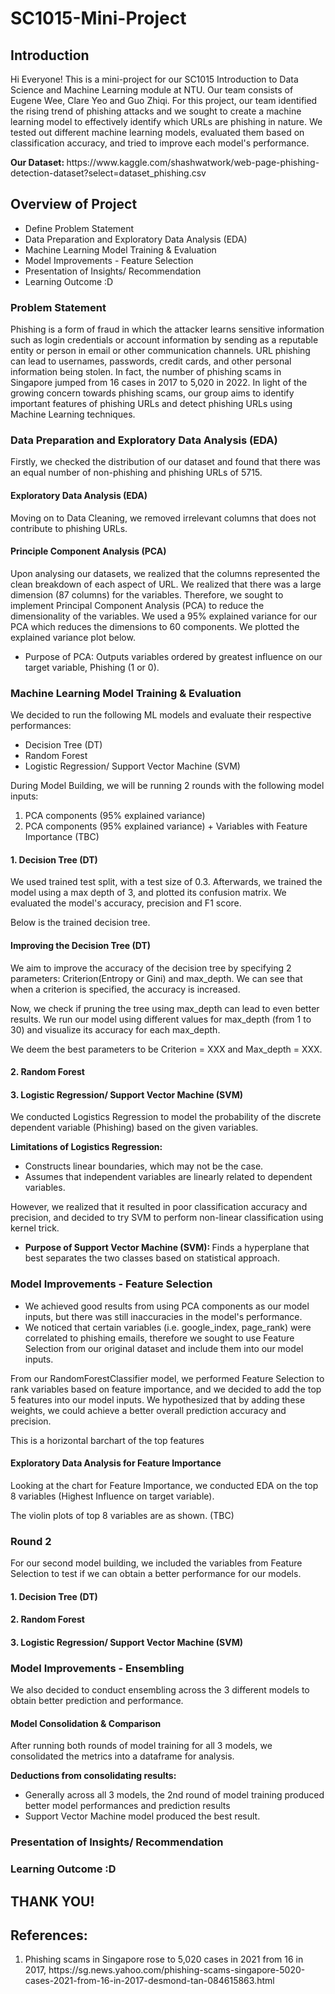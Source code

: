 # SC1015-Mini-Project
<h2> Introduction </h2> 
  <p> Hi Everyone! This is a mini-project for our SC1015 Introduction to Data Science and Machine Learning module at NTU. Our team consists of Eugene Wee, Clare Yeo and Guo Zhiqi. For this project, our team identified the rising trend of phishing attacks and we sought to create a machine learning model to effectively identify which URLs are phishing in nature. We tested out different machine learning models, evaluated them based on classification accuracy, and tried to improve each model's performance.
  </p> 
<b> Our Dataset: </b> https://www.kaggle.com/shashwatwork/web-page-phishing-detection-dataset?select=dataset_phishing.csv

<h2> Overview of Project </h2> 
  <ul>
    <li> Define Problem Statement </li> 
    <li> Data Preparation and Exploratory Data Analysis (EDA) </li> 
    <li> Machine Learning Model Training & Evaluation </li> 
    <li> Model Improvements - Feature Selection </li> 
    <li> Presentation of Insights/ Recommendation </li> 
    <li> Learning Outcome :D </li> 
  </ul>

<h3> Problem Statement </h3> 
  <p> Phishing is a form of fraud in which the attacker learns sensitive information such as login credentials or account information by sending as a reputable entity or person in email or other communication channels. URL phishing can lead to usernames, passwords, credit cards, and other personal information being stolen. In fact, the number of phishing scams in Singapore jumped from 16 cases in 2017 to 5,020 in 2022. In light of the growing concern towards phishing scams, our group aims to identify important features of phishing URLs and detect phishing URLs using Machine Learning techniques. 
  </p>

<h3> Data Preparation and Exploratory Data Analysis (EDA) </h3> 
  <p> Firstly, we checked the distribution of our dataset and found that there was an equal number of non-phishing and phishing URLs of 5715. </p>
  
<h4> Exploratory Data Analysis (EDA) </h4>
  <p> Moving on to Data Cleaning, we removed irrelevant columns that does not contribute to phishing URLs. </p>
  
<h4> Principle Component Analysis (PCA) </h4>
  <p> Upon analysing our datasets, we realized that the columns represented the clean breakdown of each aspect of URL. We realized that there was             a large dimension (87 columns) for the variables. Therefore, we sought to implement Principal Component Analysis (PCA) to reduce the                   dimensionality of the variables. We used a 95% explained variance for our PCA which reduces the dimensions to 60 components. We plotted the explained variance plot below. </p>
       <ul> 
        <li> Purpose of PCA: Outputs variables ordered by greatest influence on our target variable, Phishing (1 or 0).  </li>
       </ul> 
  
 
<h3> Machine Learning Model Training & Evaluation </h3> 
  <p> We decided to run the following ML models and evaluate their respective performances:
      <ul> 
        <li> Decision Tree (DT) </li>
        <li> Random Forest </li>
        <li> Logistic Regression/ Support Vector Machine (SVM) </li> 
      </ul>
  </p> 
  
  <p> During Model Building, we will be running 2 rounds with the following model inputs:
      <ol>
        <li> PCA components (95% explained variance)</li>
        <li> PCA components (95% explained variance)  + Variables with Feature Importance (TBC)</li>
      </ol>
 
<h4>1. Decision Tree (DT) </h4>
  <p> We used trained test split, with a test size of 0.3. Afterwards, we trained the model using a max depth of 3, and plotted its confusion matrix. We evaluated the model's accuracy, precision and F1 score. </p>
  <p> Below is the trained decision tree. </p>
  
<h4> Improving the Decision Tree (DT) </h4>
  <p> We aim to improve the accuracy of the decision tree by specifying 2 parameters: Criterion(Entropy or Gini) and max_depth. We can see that when a criterion is specified, the accuracy is increased. </p>
  <p>Now, we check if pruning the tree using max_depth can lead to even better results. We run our model using different values for max_depth (from 1 to 30) and visualize its accuracy for each max_depth.  </p>
  <p> We deem the best parameters to be Criterion = XXX and Max_depth = XXX.</p>


<h4>2. Random Forest </h4>


<h4>3. Logistic Regression/ Support Vector Machine (SVM)</h4>
  <p>We conducted Logistics Regression to model the probability of the discrete dependent variable (Phishing) based on the given variables. 
        
  <b>Limitations of Logistics Regression: </b>
       <ul>
            <li> Constructs linear boundaries, which may not be the case.</li>
            <li> Assumes that independent variables are linearly related to dependent variables. </li>
       </ul>
        However, we realized that it resulted in poor classification accuracy and precision, and decided to try SVM to perform non-linear classification using kernel trick.
       <ul> 
  <li> <b>Purpose of Support Vector Machine (SVM): </b> Finds a hyperplane that best separates the two classes based on statistical approach. </li>
       </ul> 
  
  </p>

<h3> Model Improvements - Feature Selection </h3> 
    <p>
       <ul> 
<li>We achieved good results from using PCA components as our model inputs, but there was still inaccuracies in the model's performance.</li>
<li>We noticed that certain variables (i.e. google_index, page_rank) were correlated to phishing emails, therefore we sought to use Feature Selection from our original dataset and include them into our model inputs.</li>
      </ul> 
    
From our RandomForestClassifier model, we performed Feature Selection to rank variables based on feature importance, and we decided to add the top 5 features into our model inputs. We hypothesized that by adding these weights, we could achieve a better overall prediction accuracy and precision.        </p>
    <p>This is a horizontal barchart of the top features </p>
      
<h4> Exploratory Data Analysis for Feature Importance </h4> 
  <p>Looking at the chart for Feature Importance, we conducted EDA on the top 8 variables (Highest Influence on target variable). </p>
  
  <p> The violin plots of top 8 variables are as shown. (TBC) </p>
  
<h3> Round 2 </h3>

  <p>For our second model building, we included the variables from Feature Selection to test if we can obtain a better performance for our models. </p>      
<h4>1. Decision Tree (DT) </h4>
<h4>2. Random Forest </h4>
<h4>3. Logistic Regression/ Support Vector Machine (SVM) </h4>

<h3> Model Improvements - Ensembling </h3>
  <p> We also decided to conduct ensembling across the 3 different models to obtain better prediction and performance. </p> 
<h4> Model Consolidation & Comparison</h4> 
  <p>After running both rounds of model training for all 3 models, we consolidated the metrics into a dataframe for analysis.  
  
  <b>Deductions from consolidating results:</b>
  </p> 
  
  <ul> 
  <li>Generally across all 3 models, the 2nd round of model training produced better model performances and prediction results</li>
  <li>Support Vector Machine model produced the best result.</li>
        </ul> 
<h3> Presentation of Insights/ Recommendation </h3> 

<h3> Learning Outcome :D </h3> 

<h2> THANK YOU! </h2> 

<h2> References: </h2> 
<ol> 
  <li> Phishing scams in Singapore rose to 5,020 cases in 2021 from 16 in 2017, https://sg.news.yahoo.com/phishing-scams-singapore-5020-cases-2021-from-16-in-2017-desmond-tan-084615863.html </li>
</ol>
